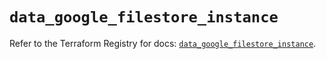 # `data_google_filestore_instance`

Refer to the Terraform Registry for docs: [`data_google_filestore_instance`](https://registry.terraform.io/providers/hashicorp/google-beta/5.43.0/docs/data-sources/google_filestore_instance).
